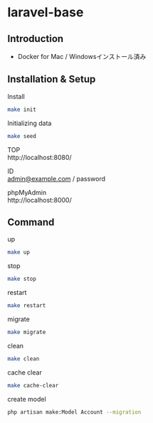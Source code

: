 # laravel-base

## Introduction

- Docker for Mac / Windowsインストール済み

## Installation & Setup

Install
```bash
make init
```

Initializing data
```bash
make seed
```  
  
TOP  
http://localhost:8080/

ID  
admin@example.com / password

phpMyAdmin  
http://localhost:8000/

## Command

up
```bash
make up
```

stop
```bash
make stop
```

restart
```bash
make restart
```

migrate
```bash
make migrate
```

clean
```bash
make clean
```

cache clear
```bash
make cache-clear
```

create model
```bash
php artisan make:Model Account --migration
```